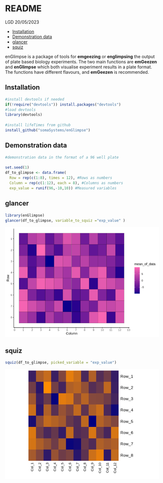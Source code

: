 README
================
LGD
20/05/2023

-   [Installation](#installation)
-   [Demonstration data](#demonstration-data)
-   [glancer](#glancer)
-   [squiz](#squiz)

enGlimpse is a package of tools for **emgeezing** or **englimpsing** the
output of plate based biology experiments. The two main functions are
**emGeezen** and **enGlimpse** which both visualise experiment results
in a plate format. The functions have different flavours, and
**emGeezen** is recommended.

## Installation

``` r
#install devtools if needed
if(!require("devtools")) install.packages("devtools")
#load devtools
library(devtools)

#install lifeTimes from github
install_github("somaSystems/enGlimpse")
```

## Demonstration data

``` r
#demonstration data in the format of a 96 well plate

set.seed(1)
df_to_glimpse <- data.frame(
  Row = rep(c(1:8), times = 12), #Rows as numbers
  Column = rep(c(1:12), each = 8), #Columns as numbers 
  exp_value = runif(96,-10,10)) #Measured variables
```

## glancer

``` r
library(enGlimpse)
glancer(df_to_glimpse, variable_to_squiz ="exp_value" )
```

![](README_files/figure-gfm/unnamed-chunk-3-1.png)<!-- -->

## squiz

``` r
squiz(df_to_glimpse, picked_variable = "exp_value")
```

![](README_files/figure-gfm/unnamed-chunk-4-1.png)<!-- -->
